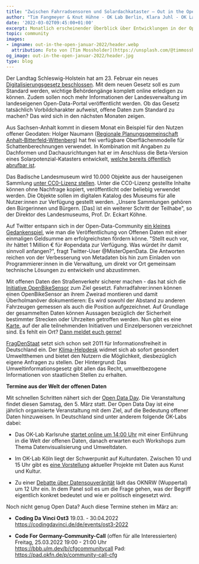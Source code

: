 ```yaml
---
title: "Zwischen Fahrradsensoren und Solardachkataster – Out in the Open Februar 2022"
author: "Tim Fangmeyer & Knut Hühne - OK Lab Berlin, Klara Juhl - OK Lab Osnabrück"
date: '2022-03-02T09:45:00+01:00'
excerpt: Monatlich erscheinender Überblick über Entwicklungen in der Open Data und Civic Tech Szene
topic: community
images:
- imgname: out-in-the-open-januar-2022/header.webp
  attribution: Foto von [Tim Mossholder](https://unsplash.com/@timmossholder) auf [Unsplash](https://unsplash.com/photos/5kCKpKHvWt4)
og_image: out-in-the-open-januar-2022/header.jpg
type: blog
---
```

Der Landtag Schleswig-Holstein hat am 23. Februar ein neues [Digitalisierungsgesetz beschlossen](https://www.schleswig-holstein.de/DE/Landesregierung/V/_startseite/Artikel2022/220221_digitalisierungsgesetz.html). Mit dem neuen Gesetz soll es zum Standard werden, wichtige Behördengänge komplett online erledigen zu können. Zudem sollen noch mehr Informationen der Landesverwaltung im landeseigenen Open-Data-Portal veröffentlicht werden. Ob das Gesetz tatsächlich Vorbildcharakter aufweist, offene Daten zum Standard zu machen? Das wird sich in den nächsten Monaten zeigen.

Aus Sachsen-Anhalt kommt in diesem Monat ein Beispiel für den Nutzen offener Geodaten: Holger Naumann ([Regionale Planungsgemeinschaft Anhalt-Bitterfeld-Wittenberg](https://www.planungsregion-abw.de/)) hat frei verfügbare Oberflächenmodelle für Schattenberechnungen verwendet. In Kombination mit Angaben zu Dachformen und Dachausrichtungen hat er im Anschluss die Beta-Version eines Solarpotenzial-Katasters entwickelt, [welche bereits öffentlich abrufbar ist](https://ris.planungsregion-abw.de/mapbender/application/pv_dachflaechenpot_rpg_abw). 

Das Badische Landesmuseum wird 10.000 Objekte aus der hauseigenen Sammlung [unter CC0-Lizenz stellen](https://twitter.com/BLM_Karlsruhe/status/1493978681898897413?t=rAOzYC6MqhhL-kxnVxgZaw&s=19). Unter die CC0-Lizenz gestellte Inhalte können ohne Nachfrage kopiert, veröffentlicht oder beliebig verwendet werden. Die Objekte sollen im digitalen Katalog des Museums für alle Nutzer:innen zur Verfügung gestellt werden. „Unsere Sammlungen gehören den Bürgerinnen und Bürgern. [Das] ist ein weiterer Schritt der Teilhabe", so der Direktor des Landesmuseums, Prof. Dr. Eckart Köhne.

Auf Twitter entspann sich in der Open-Data-Community [ein kleines Gedankenspiel](https://twitter.com/MisterOpenData/status/1495731283539935246?t=UKDvMjZbXoo6ENgRjlYEZg&s=19), wie man die Veröffentlichung von Offenen Daten mit einer einmaligen Geldsumme am erfolgreichsten fördern könne. "Stellt euch vor, ihr hättet 1 Million € für #opendata zur Verfügung. Was würdet ihr damit sinnvoll anfangen?", fragt Twitter-User @MisterOpenData. Die Antworten reichen von der Verbesserung von Metadaten bis hin zum Einladen von Programmierer:innen in die Verwaltung, um direkt vor Ort gemeinsam technische Lösungen zu entwickeln und abzustimmen.

Mit offenen Daten den Straßenverkehr sicherer machen - das hat sich die [Initiative OpenBikeSensor](https://www.openbikesensor.org/) zum Ziel gesetzt. Fahrradfahrer:innen können einen OpenBikeSensor an ihrem Zweirad montieren und damit Überholmanöver dokumentieren: Es wird sowohl der Abstand zu anderen Fahrzeugen gemessen als auch die Position aufgezeichnet. Auf Grundlage der gesammelten Daten können Aussagen bezüglich der Sicherheit bestimmter Strecken oder Uhrzeiten getroffen werden. Nun gibt es eine [Karte](https://www.openbikesensor.org/map/), auf der alle teilnehmenden Initiativen und Einzelpersonen verzeichnet sind. Es fehlt ein Ort? [Dann meldet euch gerne!](https://forum.openbikesensor.org/t/karte-der-lokalinitiativen-und-nutzer/389)

[FragDenStaat](https://fragdenstaat.de/) setzt sich schon seit 2011 für Informationsfreiheit in Deutschland ein. Der [Klima-Helpdesk](https://fragdenstaat.de/aktionen/klima-helpdesk/) widmet sich ab sofort gesondert Umweltthemen und bietet den Nutzern die Möglichkeit, diesbezüglich eigene Anfragen zu stellen. Der Hintergrund: Das Umweltinformationsgesetz gibt allen das Recht, umweltbezogene Informationen von staatlichen Stellen zu erhalten.

**Termine aus der Welt der offenen Daten**

Mit schnellen Schritten nähert sich der [Open Data Day](https://opendataday.org/de/). Die Veranstaltung findet diesen Samstag, den 5. März statt. Der Open Data Day ist eine jährlich organisierte Veranstaltung mit dem Ziel, auf die Bedeutung offener Daten hinzuweisen. In Deutschland sind unter anderem folgende OK-Labs dabei:

* Das OK-Lab Karlsruhe [startet online um 14:00 Uhr](https://ok-lab-karlsruhe.de/projekte/odd22/) mit einer Einführung in die Welt der offenen Daten, danach erwarten euch Workshops zum Thema Datenvisualisierung und Umweltdaten.

* Im OK-Lab Köln liegt der Schwerpunkt auf Kulturdaten. Zwischen 10 und 15 Uhr gibt es [eine Vorstellung](https://offenedaten-koeln.de/blog/open-data-day-k%C3%B6ln-2022-samstag-5-m%C3%A4rz-2022-1000-bis-1500-uhr) aktueller Projekte mit Daten aus Kunst und Kultur.

* Zu einer [Debatte über Datensouveränität](https://oknrw.de/veranstaltungen/offene-kommunen-nrw-2022-opendataday/) lädt das OKNRW (Wuppertal) um 12 Uhr ein. In dem Panel soll es um die Frage gehen, was der Begriff eigentlich konkret bedeutet und wie er politisch eingesetzt wird.

Noch nicht genug Open Data? Auch diese Termine stehen im März an:

* **Coding Da Vinci Ost3**
19.03. - 30.04.2022
https://codingdavinci.de/de/events/ost3-2022

* **Code For Germany-Community-Call** (offen für alle Interessierten)
Freitag, 25.03.2022 19:00 - 21:00 Uhr
https://bbb.ulm.dev/b/cfgcommunitycall
Pad: https://pad.okfn.de/p/community-call-cfg
